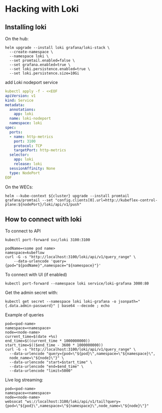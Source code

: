 # Hacking with Loki

## Installing loki

On the hub:

```shell
helm upgrade --install loki grafana/loki-stack \
  --create-namespace \
  --namespace loki \
  --set promtail.enabled=false \
  --set grafana.enabled=true \
  --set loki.persistence.enabled=true \
  --set loki.persistence.size=10Gi
```

add Loki nodeport service

```yaml
kubectl apply -f - <<EOF
apiVersion: v1
kind: Service
metadata:
  annotations:
    app: loki
  name: loki-nodeport
  namespace: loki
spec:
  ports:
  - name: http-metrics
    port: 3100
    protocol: TCP
    targetPort: http-metrics
  selector:
    app: loki
    release: loki
  sessionAffinity: None
  type: NodePort
EOF  
```  

On the WECs:

```shell
helm --kube-context ${cluster} upgrade --install promtail grafana/promtail --set "config.clients[0].url=http://kubeflex-control-plane:${nodePort}/loki/api/v1/push" 
```

## How to connect with loki

To connect to API

```shell
kubectl port-forward svc/loki 3100:3100
```

```shell
podName=<some pod name>
namespace=kubeflow
curl -G -s "http://localhost:3100/loki/api/v1/query_range" \
    --data-urlencode 'query={pod="${podName}",namespace="${namespace}"}' 
```    


To connect with UI (if enabled)


```
kubectl port-forward --namespace loki service/loki-grafana 3000:80
```

Get the admin secret with:

```
kubectl get secret --namespace loki loki-grafana -o jsonpath="{.data.admin-password}" | base64 --decode ; echo
```

Example of queries

```shell
pod=<pod-name>
namespace=<namespace>
node=<node-name>
current_time=$(date +%s)
end_time=$((current_time * 1000000000))
start_time=$(($end_time - 3600 * 1000000000))
curl -G -s "http://localhost:3100/loki/api/v1/query_range" \
  --data-urlencode "query={pod=\"${pod}\",namespace=\"${namespace}\",
  node_name=\"${node}\"}" \
  --data-urlencode "start=$start_time" \
  --data-urlencode "end=$end_time" \
  --data-urlencode "limit=5000"
```  

Live log streaming:

```shell
pod=<pod-name>
namespace=<namespace>
node=<node-name>
websocat "ws://localhost:3100/loki/api/v1/tail?query={pod=\"${pod}\",namespace=\"${namespace}\",node_name=\"${node}\"}"
```  